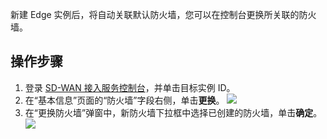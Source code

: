新建 Edge 实例后，将自动关联默认防火墙，您可以在控制台更换所关联的防火墙。

## 操作步骤
1. 登录 [SD-WAN 接入服务控制台](https://console.cloud.tencent.com/sas/edge)，并单击目标实例 ID。
2. 在“基本信息”页面的“防火墙”字段右侧，单击**更换**。
    ![](https://main.qcloudimg.com/raw/196bfeb7a072c9784e6524c6ed77974d.png)
3. 在“更换防火墙”弹窗中，新防火墙下拉框中选择已创建的防火墙，单击**确定**。
    ![](https://main.qcloudimg.com/raw/2ff16cf6aa22e76facca177418fd01a5.png)
